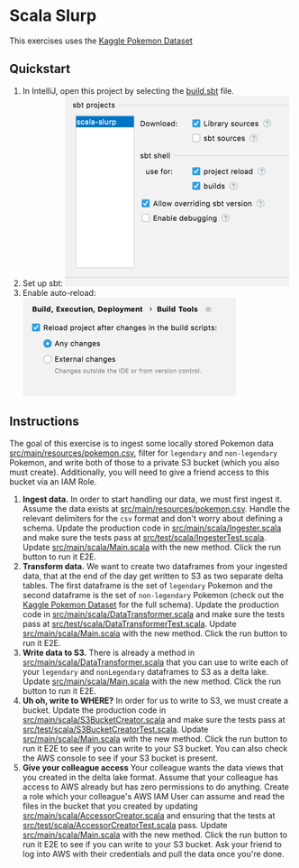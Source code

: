 # Scala Slurp
This exercises uses the [Kaggle Pokemon Dataset](https://www.kaggle.com/rounakbanik/pokemon)

## Quickstart
1. In IntelliJ, open this project by selecting the [build.sbt](build.sbt) file.
2. Set up sbt: ![sbt-setup.png](sbt-setup.png)
3. Enable auto-reload: ![auto-reload.png](auto-reload.png)

## Instructions
The goal of this exercise is to ingest some locally stored Pokemon data [src/main/resources/pokemon.csv](src/main/resources/pokemon.csv), filter for `legendary` and `non-legendary` Pokemon, and write both of those to a private S3 bucket (which you also must create). Additionally, you will need to give a friend access to this bucket via an IAM Role.

1. **Ingest data.** In order to start handling our data, we must first ingest it. Assume the data exists at [src/main/resources/pokemon.csv](src/main/resources/pokemon.csv). Handle the relevant delimiters for the `csv` format and don't worry about defining a schema. Update the production code in [src/main/scala/Ingester.scala](src/main/scala/Ingester.scala) and make sure the tests pass at [src/test/scala/IngesterTest.scala](src/test/scala/IngesterTest.scala). Update [src/main/scala/Main.scala](src/main/scala/Main.scala) with the new method. Click the run button to run it E2E.
2. **Transform data.** We want to create two dataframes from your ingested data, that at the end of the day get written to S3 as two separate delta tables. The first dataframe is the set of `legendary` Pokemon and the second dataframe is the set of `non-legendary` Pokemon (check out the [Kaggle Pokemon Dataset](https://www.kaggle.com/rounakbanik/pokemon) for the full schema). Update the production code in [src/main/scala/DataTransformer.scala](src/main/scala/DataTransformer.scala) and make sure the tests pass at [src/test/scala/DataTransformerTest.scala](src/test/scala/DataTransformerTest.scala). Update [src/main/scala/Main.scala](src/main/scala/Main.scala) with the new method. Click the run button to run it E2E.
3. **Write data to S3.** There is already a method in [src/main/scala/DataTransformer.scala](src/main/scala/DataTransformer.scala) that you can use to write each of your `legendary` and `nonLegendary` dataframes to S3 as a delta lake. Update [src/main/scala/Main.scala](src/main/scala/Main.scala) with the new method. Click the run button to run it E2E.
4. **Uh oh, write to WHERE?** In order for us to write to S3, we must create a bucket. Update the production code in [src/main/scala/S3BucketCreator.scala](src/main/scala/S3BucketCreator.scala) and make sure the tests pass at [src/test/scala/S3BucketCreatorTest.scala](src/test/scala/S3BucketCreatorTest.scala). Update [src/main/scala/Main.scala](src/main/scala/Main.scala) with the new method. Click the run button to run it E2E to see if you can write to your S3 bucket. You can also check the AWS console to see if your S3 bucket is present.
5. **Give your colleague access** Your colleague wants the data views that you created in the delta lake format. Assume that your colleague has access to AWS already but has zero permissions to do anything. Create a role which your colleague's AWS IAM User can assume and read the files in the bucket that you created by updating [src/main/scala/AccessorCreator.scala](src/main/scala/AccessorCreator.scala) and ensuring that the tests at [src/test/scala/AccessorCreatorTest.scala](src/test/scala/AccessorCreatorTest.scala) pass. Update [src/main/scala/Main.scala](src/main/scala/Main.scala) with the new method. Click the run button to run it E2E to see if you can write to your S3 bucket. Ask your friend to log into AWS with their credentials and pull the data once you're done.
